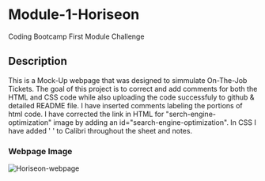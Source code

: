 # Module-1-Horiseon
Coding Bootcamp First Module Challenge

## Description
This is a Mock-Up webpage that was designed to simmulate On-The-Job Tickets. 
The goal of this project is to correct and add comments for both the HTML and CSS code while also uploading the code successfuly to github & detailed README file. 
I have inserted comments labeling the portions of html code. 
I have corrected the link in HTML for "serch-engine-optimization" image by adding an id="search-engine-optimization".
In CSS I have added ' ' to Calibri throughout the sheet and notes. 


### Webpage Image
![Horiseon-webpage](https://user-images.githubusercontent.com/109304038/182691027-a67f87cf-58a1-4eda-bab2-51ca290940e1.png)
